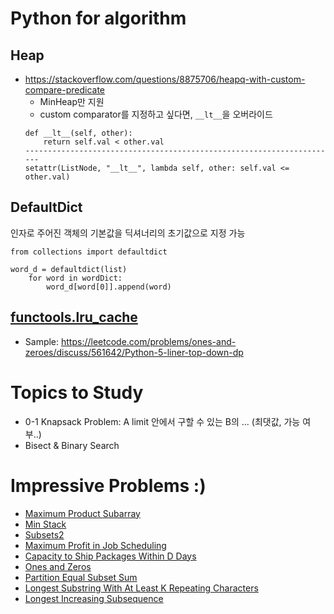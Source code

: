 # Python for algorithm
## Heap
- https://stackoverflow.com/questions/8875706/heapq-with-custom-compare-predicate
  - MinHeap만 지원
  - custom comparator를 지정하고 싶다면, `__lt__`을 오버라이드
  ```
  def __lt__(self, other):
      return self.val < other.val
  ----------------------------------------------------------------------
  setattr(ListNode, "__lt__", lambda self, other: self.val <= other.val)
  ```
  
## DefaultDict
인자로 주어진 객체의 기본값을 딕셔너리의 초기값으로 지정 가능
```
from collections import defaultdict

word_d = defaultdict(list)
    for word in wordDict:
        word_d[word[0]].append(word)
```

## [functools.lru_cache](https://docs.python.org/ko/3/library/functools.html)
* Sample: https://leetcode.com/problems/ones-and-zeroes/discuss/561642/Python-5-liner-top-down-dp

# Topics to Study
* 0-1 Knapsack Problem: A limit 안에서 구할 수 있는 B의 ... (최댓값, 가능 여부..)
* Bisect & Binary Search

# Impressive Problems :)
* [Maximum Product Subarray](https://github.com/jyeoniii/algorithm/blob/master/20201122/maximum_product_subarray.py)
* [Min Stack](https://github.com/jyeoniii/algorithm/blob/master/20201124/min_stack.py)
* [Subsets2](https://github.com/jyeoniii/algorithm/blob/master/20201203/subsets2.py)
* [Maximum Profit in Job Scheduling](https://github.com/jyeoniii/algorithm/blob/master/20201204/maximum_profit_in_job_scheduling.py)
* [Capacity to Ship Packages Within D Days](https://github.com/jyeoniii/algorithm/blob/master/20201205/capacity_to_ship_packages_within_d_days.py)
* [Ones and Zeros](https://github.com/jyeoniii/algorithm/blob/master/20201206/ones_and_zeros.py)
* [Partition Equal Subset Sum](https://github.com/jyeoniii/algorithm/blob/master/20201207/partition_equal_subset_sum.py)
* [Longest Substring With At Least K Repeating Characters](https://github.com/jyeoniii/algorithm/blob/master/20201209/longest_substring_with_at_least_k_repeating_characters.py)
* [Longest Increasing Subsequence](https://github.com/jyeoniii/algorithm/blob/master/20201212/longest_increasing_subsequence.py)